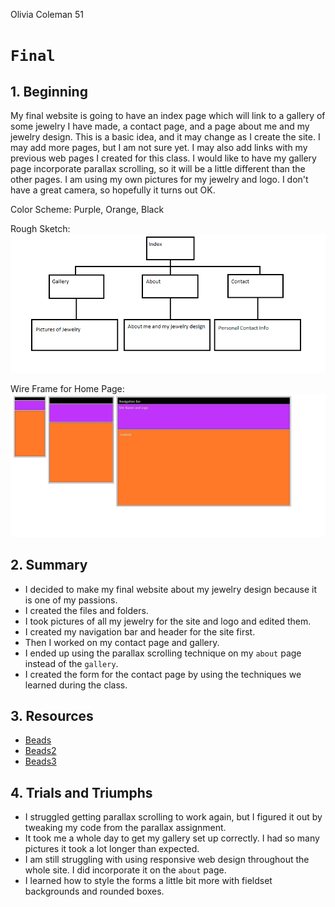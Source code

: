 Olivia Coleman 51

# `Final`

## 1. Beginning
My final website is going to have an index page which will link to a gallery of some jewelry I have made, a contact page, and a page about me and my jewelry design. This is a basic idea, and it may change as I create the site. I may add more pages, but I am not sure yet. I may also add links with my previous web pages I created for this class. I would like to have my gallery page incorporate parallax scrolling, so it will be a little different than the other pages. I am using my own pictures for my jewelry and logo. I don't have a great camera, so hopefully it turns out OK.

Color Scheme: Purple, Orange, Black

Rough Sketch:
![Site Map](./imgs/SiteMapRoughSketch.png)

Wire Frame for Home Page:
![Wire Frame](./imgs/Wireframe.jpg)

## 2. Summary
* I decided to make my final website about my jewelry design because it is one of my passions.
* I created the files and folders.
* I took pictures of all my jewelry for the site and logo and edited them.
* I created my navigation bar and header for the site first.
* Then I worked on my contact page and gallery.
* I ended up using the parallax scrolling technique on my `about` page instead of the `gallery`.
* I created the form for the contact page by using the techniques we learned during the class.

## 3. Resources
* [Beads](https://beadmuseum.wordpress.com/)
* [Beads2](http://www.powwowsupply.com/100-Seed-Beads-Opaque-Navy-Blue_p_3192.html)
* [Beads3](http://www.powwowsupply.com/100-Seed-Beads-Silver-Lined-Dark-Red_p_3249.html)

## 4. Trials and Triumphs
* I struggled getting parallax scrolling to work again, but I figured it out by tweaking my code from the parallax assignment.
* It took me a whole day to get my gallery set up correctly. I had so many pictures it took a lot longer than expected.
* I am still struggling with using responsive web design throughout the whole site. I did incorporate it on the `about` page.
* I learned how to style the forms a little bit more with fieldset backgrounds and rounded boxes.
